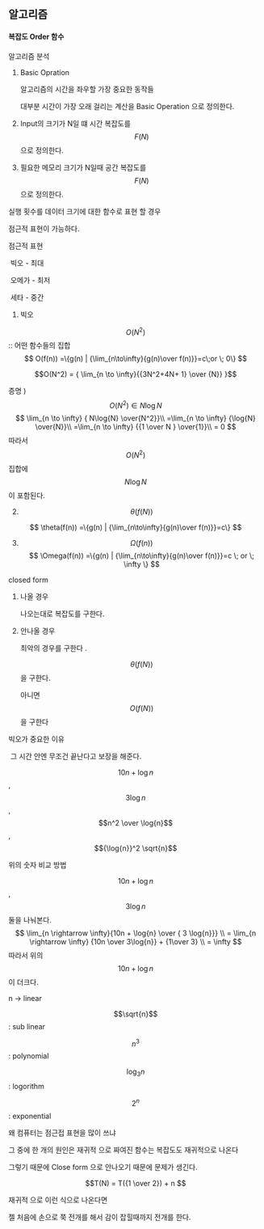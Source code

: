 ## 알고리즘 

#### 복잡도 Order 함수 

알고리즘 분석

1. Basic Opration

   알고리즘의 시간을 좌우할 가장 중요한 동작들 

   대부분 시간이 가장 오래 걸리는 계산을 Basic Operation 으로 정의한다.

2.  Input의 크기가 N일 떄 시간 복잡도를 $$F(N)$$ 으로 정의한다.

3. 필요한 메모리 크기가 N일때 공간 복잡도를 $$F(N)$$으로 정의한다.




실행 횟수를 데이터 크기에 대한 함수로 표현 할 경우 

점근적 표현이 가능하다.

점근적 표현

​	빅오 - 최대 

​	오메가 - 최저 

​	세타 - 중간 



1. 빅오 

$$ O(N^2) $$  :: 어떤 함수들의 집합 
$$
O(f(n)) =\{g(n) | {\lim_{n\to\infty}{g(n)\over f(n)}}=c\;or \; 0\}
$$




$$O(N^2) = { \lim_{n \to \infty}{{3N^2+4N+ 1} \over {N}} }$$

증명 ) $$O(N^2) \in N\log{N}$$ 
$$
\lim_{n \to \infty} { N\log{N} \over{N^2}}\\ =\lim_{n \to \infty} {\log{N} \over{N}}\\
=\lim_{n \to \infty} {{1 \over N } \over{1}}\\
= 0
$$
따라서 $$O(N^2)$$ 집합에 $$N\log{N}$$ 이 포함된다. 

2.  $$\theta(f(N))$$

$$
\theta(f(n)) =\{g(n) | {\lim_{n\to\infty}{g(n)\over f(n)}}=c\}
$$

3. $$\Omega(f(n))$$
   $$
   \Omega(f(n)) =\{g(n) | {\lim_{n\to\infty}{g(n)\over f(n)}}=c \; or \; \infty \}
   $$



closed form

1. 나올 경우

   나오는대로 복잡도를 구한다.

2. 안나올 경우 

   최악의 경우를 구한다 .

   $$ \theta(f(N))$$ 을 구한다.

   아니면 $$O(f(N))$$을 구한다



빅오가 중요한 이유 

​	그 시간 안엔 무조건 끝난다고 보장을 해준다.

$$10n+\log{n} $$ ,$$3\log{n}$$, $$n^2 \over \log{n}$$ , $${\log{n}}^2 \sqrt{n}$$

위의 숫자 비교 방법

$$10n+\log{n} $$ ,$$3\log{n}$$ 둘을 나눠본다.
$$
\lim_{n \rightarrow \infty}{10n + \log{n} \over { 3 \log{n}}}
\\
= \lim_{n \rightarrow \infty} {10n \over 3\log{n}} + {1\over 3}
\\
= \infty
$$
따라서 위의 $$10n + \log{n}$$ 이 더크다.

n -> linear 

$$\sqrt{n}$$ : sub linear

$$n^3$$ : polynomial

$$\log_3{n}$$ : logorithm

$$2^n$$ : exponential

 왜 컴퓨터는 점근접 표현을 많이 쓰냐 

그 중에 한 개의 원인은 재귀적 으로 짜여진 함수는 복잡도도 재귀적으로 나온다 

그렇기 때문에 Close form 으로 안나오기 때문에 문제가 생긴다.



$$T(N) = T({1 \over 2}) + n $$

재귀적 으로 이런 식으로 나온다면 

젤 처음에 손으로 쭉 전개를 해서 감이 잡힐때까지 전개를 한다.



